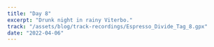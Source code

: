```yaml
---
title: "Day 8"
excerpt: "Drunk night in rainy Viterbo."
track: "/assets/blog/track-recordings/Espresso_Divide_Tag_8.gpx"
date: "2022-04-06"
---
```

